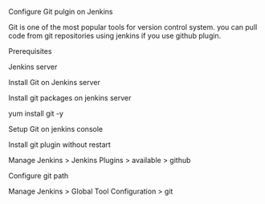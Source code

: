 Configure Git pulgin on Jenkins

Git is one of the most popular tools for version control system. you can pull code from git repositories using jenkins if you use github plugin.

Prerequisites

Jenkins server

Install Git on Jenkins server

Install git packages on jenkins server

yum install git -y

Setup Git on jenkins console

Install git plugin without restart

Manage Jenkins > Jenkins Plugins > available > github

Configure git path

Manage Jenkins > Global Tool Configuration > git
